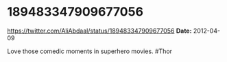 # 189483347909677056
https://twitter.com/AliAbdaal/status/189483347909677056
**Date:** 2012-04-09

Love those comedic moments in superhero movies. #Thor
